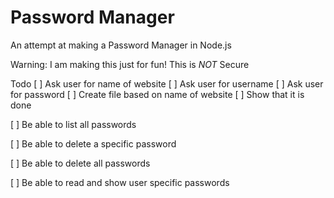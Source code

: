 # Password Manager
An attempt at making a Password Manager in Node.js

Warning: I am making this just for fun! This is *NOT* Secure

Todo
  [ ] Ask user for name of website
  [ ] Ask user for username
  [ ] Ask user for password
  [ ] Create file based on name of website
  [ ] Show that it is done
  
  [ ] Be able to list all passwords
  
  [ ] Be able to delete a specific password
  
  [ ] Be able to delete all passwords
  
  [ ] Be able to read and show user specific passwords
